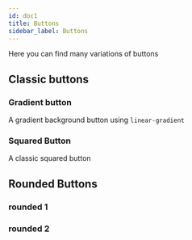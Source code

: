 ```yaml
---
id: doc1
title: Buttons
sidebar_label: Buttons
---
```


Here you can find many variations of buttons


## Classic buttons
### Gradient button
A gradient background button using ```linear-gradient```
### Squared Button
A classic squared button

## Rounded Buttons
### rounded 1
### rounded 2
